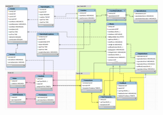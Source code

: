 ![Database Schema](https://raw.githubusercontent.com/Jakub-Marciszonek/test/main/dbschema/DBsDraft.png)
